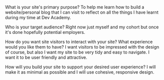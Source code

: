 What is your site's primary purpose?
To help me learn how to build a website/personal blog that I can visit to reflect on all the things I have learnt during my time at Dev Academy.

Who is your target audience?
Right now just myself and my cohort but once it's done hopefully potential employers.

How do you want site visitors to interact with your site? What experience would you like them to have? I want visitors to be impressed with the design of course, but also I want my site to be very tidy and easy to navigate. I want it to be user friendly and attractive.

How will you build your site to support your desired user experience? I will make it as minimal as possible and I will use cohesive, responsive design.